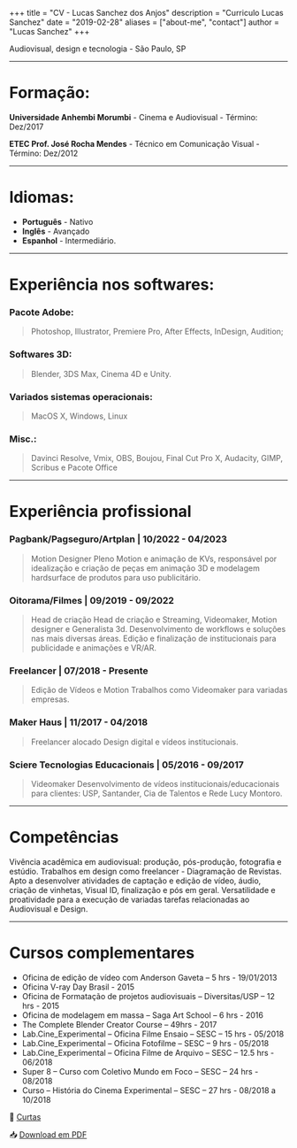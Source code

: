 +++
title = "CV - Lucas Sanchez dos Anjos"
description = "Curriculo Lucas Sanchez"
date = "2019-02-28"
aliases = ["about-me", "contact"]
author = "Lucas Sanchez"
+++


Audiovisual, design e tecnologia - São Paulo, SP

---

# Formação:

**Universidade Anhembi Morumbi** - Cinema e Audiovisual - Término: Dez/2017

**ETEC Prof. José Rocha Mendes** - Técnico em Comunicação Visual - Término: Dez/2012

---

# Idiomas:

- **Português** - Nativo
- **Inglês** - Avançado
- **Espanhol** - Intermediário.

---

# Experiência nos softwares:


### Pacote Adobe:

> Photoshop, Illustrator, Premiere Pro, After Effects, InDesign, Audition;

### Softwares 3D:

> Blender, 3DS Max, Cinema 4D e Unity.

### Variados sistemas operacionais:

> MacOS X, Windows, Linux

### Misc.:

> Davinci Resolve, Vmix, OBS, Boujou, Final Cut Pro X, Audacity, GIMP, Scribus e Pacote Office

---
# Experiência profissional

### Pagbank/Pagseguro/Artplan | 10/2022 - 04/2023
>Motion Designer Pleno
Motion e animação de KVs, responsável por idealização e criação de peças em animação 3D e modelagem hardsurface de produtos para uso publicitário.

### Oitorama/Filmes | 09/2019 - 09/2022
>Head de criação
Head de criação e Streaming, Videomaker, Motion designer e Generalista 3d. Desenvolvimento de workflows e soluções nas mais diversas áreas.
Edição e finalização de institucionais para publicidade e animações e VR/AR.

### Freelancer | 07/2018 - Presente

>Edição de Vídeos e Motion
Trabalhos como Videomaker para variadas empresas.

### Maker Haus | 11/2017 - 04/2018
>Freelancer alocado
Design digital e vídeos institucionais.


### Sciere Tecnologias Educacionais | 05/2016 - 09/2017
>Videomaker
Desenvolvimento de vídeos institucionais/educacionais para clientes: USP, Santander, Cia de Talentos e Rede Lucy Montoro.

---

# Competências


Vivência acadêmica em audiovisual: produção, pós-produção, fotografia e estúdio. Trabalhos em design como freelancer - Diagramação de Revistas.
Apto a desenvolver atividades de captação e edição de vídeo, áudio, criação de vinhetas, Visual ID, finalização e pós em geral. Versatilidade e proatividade para a execução de variadas tarefas relacionadas ao Audiovisual e Design.

---

# Cursos complementares

- Oficina de edição de vídeo com Anderson Gaveta – 5 hrs - 19/01/2013
- Oficina V-ray Day Brasil - 2015
- Oficina de Formatação de projetos audiovisuais – Diversitas/USP – 12 hrs - 2015
- Oficina de modelagem em massa – Saga Art School – 6 hrs - 2016
- The Complete Blender Creator Course – 49hrs - 2017
- Lab.Cine_Experimental – Oficina Filme Ensaio – SESC – 15 hrs - 05/2018
- Lab.Cine_Experimental – Oficina Fotofilme – SESC – 9 hrs - 05/2018
- Lab.Cine_Experimental – Oficina Filme de Arquivo – SESC – 12.5 hrs - 06/2018
- Super 8 – Curso com Coletivo Mundo em Foco – SESC – 24 hrs - 08/2018
- Curso – História do Cinema Experimental – SESC – 27 hrs - 08/2018 a 10/2018



:movie_camera: [Curtas](/pt-br/film/)

:inbox_tray: [Download em PDF](https://github.com/sanchezlucas/portfolio/raw/main/CV_LucasSanchezDosAnjos_2023.pdf)

